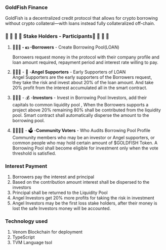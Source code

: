  
### GoldFish Finance

GoldFish is a decentralized credit protocol that allows for crypto borrowing without crypto collateral—with loans instead fully collateralized off-chain.


### 🐠 🐠 🐠 🐠 Stake Holders - Participants🐠 🐠 🐠 🐠

 1. **🙋🏾‍♂️ - 💵 -Borrowers**  - Create Borrowing Pool(LOAN)

	Borrowers request money in the protocol with their company profile and loan amount required, repayment period and interest rate willing to pay. 
2. 👰🏻‍♀️ - 🛄 -**Angel Supporters**  - Early Supporters of LOAN  
Angel Supporters are the early supporters of the Borrowers request, they take the risk and invest about 20% of the loan amount. And take 20% profit from the interest accumulated all in the smart contract.
3. 🤵🏻‍♀️ - 💰 -**Investors**  - Invest in Borrowing Pool
Investors, add their capitals to common liquidity pool , When the Borrowers supports a project above 20% remaining 80% shall be contributed from the liquidity pool. Smart contract shall automatically disperse the amount to the borrowing pool.  
4. 👨‍👩‍👦‍👦 - 🗳️ -**Community Voters**  - Who Audits Borrowing Pool Profile
Community members who may be an investor or Angel supporters, or common people who may hold certain amount of $GOLDFISH Token. A Borrowing Pool shall become eligible for investment only when the vote threshold is satisfied.

### Interest Payment

 1. Borrowers pay the interest and principal
 2. Based on the contribution amount interest shall be dispersed to the investors
 3. Principal shall be returned to the Liquidity Pool
 4. Angel Investors get 20% more profits for taking the risk in investment
 5. Angel Investors may be the first loss stake holders, after their money is lost the safe Investors money will be accounted.

### Technology used

 1. Venom Blockchain for deployment
 2. TypeScript
 3. TVM Language tsol
